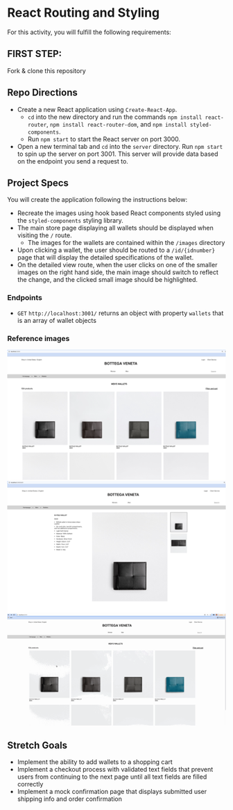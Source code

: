 # React Routing and Styling

For this activity, you will fulfill the following requirements:

## FIRST STEP:
Fork & clone this repository

## Repo Directions
- Create a new React application using `Create-React-App`.
    - `cd` into the new directory and run the commands `npm install react-router`, `npm install react-router-dom`, and `npm install styled-components`.
    - Run `npm start` to start the React server on port 3000.
- Open a new terminal tab and `cd` into the `server` directory. Run `npm start` to spin up the server on port 3001. This server will provide data based on the endpoint you send a request to.

## Project Specs

You will create the application following the instructions below:
* Recreate the images using hook based React components styled using the `styled-components` styling library.
* The main store page displaying all wallets should be displayed when visiting the `/` route.
    * The images for the wallets are contained within the `/images` directory
* Upon clicking a wallet, the user should be routed to a `/id/{idnumber}` page that will display the detailed specifications of the wallet.
* On the detailed view route, when the user clicks on one of the smaller images on the right hand side, the main image should switch to reflect the change, and the clicked small image should be highlighted.

### Endpoints

* `GET` `http://localhost:3001/` returns an object with property `wallets` that is an array of wallet objects

### Reference images

![bottega-home](/assets/bottega-react-home.png)
![bottega-item](/assets/bottega-react-item.png)
![walletgif](/assets/walletgif.gif)

## Stretch Goals
- Implement the ability to add wallets to a shopping cart
- Implement a checkout process with validated text fields that prevent users from continuing to the next page until all text fields are filled correctly
- Implement a mock confirmation page that displays submitted user shipping info and order confirmation
